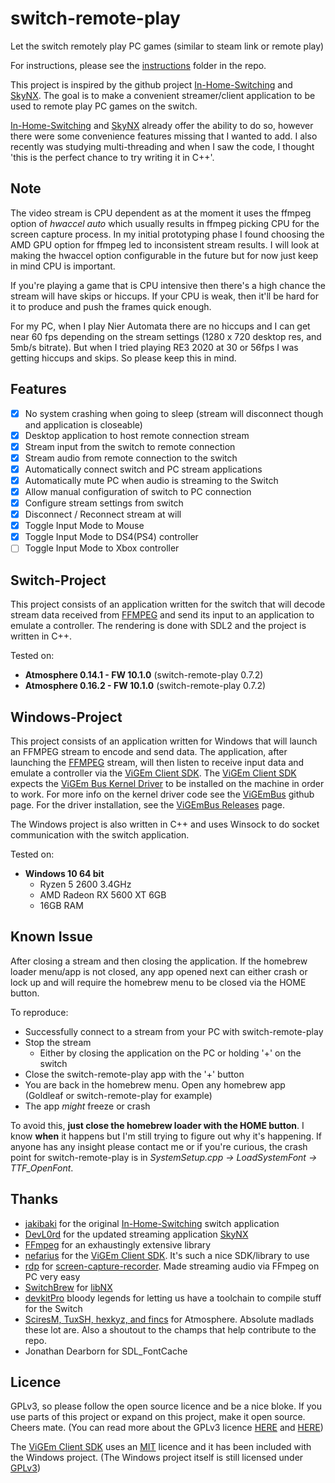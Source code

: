 # switch-remote-play

Let the switch remotely play PC games (similar to steam link or remote play)

For instructions, please see the [instructions](instructions/instructions.md) folder in the repo.

This project is inspired by the github project [In-Home-Switching](https://github.com/jakibaki/In-Home-Switching) and [SkyNX](https://github.com/DevL0rd/SkyNX). The goal is to make a convenient streamer/client application to be used to remote play PC games on the switch.

[In-Home-Switching](https://github.com/jakibaki/In-Home-Switching) and [SkyNX](https://github.com/DevL0rd/SkyNX) already offer the ability to do so, however there were some convenience features missing that I wanted to add. I also recently was studying multi-threading and when I saw the code, I thought 'this is the perfect chance to try writing it in C++'.

## Note

The video stream is CPU dependent as at the moment it uses the ffmpeg option of *hwaccel auto* which usually results in ffmpeg picking CPU for the screen capture process. In my initial prototyping phase I found choosing the AMD GPU option for ffmpeg led to inconsistent stream results. I will look at making the hwaccel option configurable in the future but for now just keep in mind CPU is important.

If you're playing a game that is CPU intensive then there's a high chance the stream will have skips or hiccups. If your CPU is weak, then it'll be hard for it to produce and push the frames quick enough.

For my PC, when I play Nier Automata there are no hiccups and I can get near 60 fps depending on the stream settings (1280 x 720 desktop res, and 5mb/s bitrate). But when I tried playing RE3 2020 at 30 or 56fps I was getting hiccups and skips. So please keep this in mind.

## Features

- [x] No system crashing when going to sleep (stream will disconnect though and application is closeable)
- [x] Desktop application to host remote connection stream
- [x] Stream input from the switch to remote connection
- [x] Stream audio from remote connection to the switch
- [x] Automatically connect switch and PC stream applications
- [x] Automatically mute PC when audio is streaming to the Switch
- [x] Allow manual configuration of switch to PC connection
- [x] Configure stream settings from switch
- [x] Disconnect / Reconnect stream at will
- [x] Toggle Input Mode to Mouse
- [x] Toggle Input Mode to DS4(PS4) controller
- [ ] Toggle Input Mode to Xbox controller

## Switch-Project

This project consists of an application written for the switch that will decode stream data received from [FFMPEG](https://github.com/FFmpeg/FFmpeg) and send its input to an application to emulate a controller. The rendering is done with SDL2 and the project is written in C++.

Tested on:

- **Atmosphere 0.14.1 - FW 10.1.0** (switch-remote-play 0.7.2)
- **Atmosphere 0.16.2 - FW 10.1.0** (switch-remote-play 0.7.2)

## Windows-Project

This project consists of an application written for Windows that will launch an FFMPEG stream to encode and send data. The application, after launching the [FFMPEG](https://github.com/FFmpeg/FFmpeg) stream, will then listen to receive input data and emulate a controller via the [ViGEm Client SDK](https://github.com/ViGEm/ViGEmClient). The [ViGEm Client SDK](https://github.com/ViGEm/ViGEmClient) expects the [ViGEm Bus Kernel Driver](https://github.com/ViGEm/ViGEmBus) to be installed on the machine in order to work. For more info on the kernel driver code see the [ViGEmBus](https://github.com/ViGEm/ViGEmBus) github page. For the driver installation, see the [ViGEmBus Releases](https://github.com/ViGEm/ViGEmBus/releases) page.

The Windows project is also written in C++ and uses Winsock to do socket communication with the switch application.

Tested on:

- **Windows 10 64 bit**
  - Ryzen 5 2600 3.4GHz
  - AMD Radeon RX 5600 XT 6GB
  - 16GB RAM

## Known Issue

After closing a stream and then closing the application. If the homebrew loader menu/app is not closed, any app opened next can either crash or lock up and will require the homebrew menu to be closed via the HOME button.

To reproduce:

- Successfully connect to a stream from your PC with switch-remote-play
- Stop the stream
  - Either by closing the application on the PC or holding '+' on the switch
- Close the switch-remote-play app with the '+' button
- You are back in the homebrew menu. Open any homebrew app (Goldleaf or switch-remote-play for example)
- The app *might* freeze or crash

To avoid this, **just close the homebrew loader with the HOME button**. I know **when** it happens but I'm still trying to figure out why it's happening. If anyone has any insight please contact me or if you're curious, the crash point for switch-remote-play is in *SystemSetup.cpp -> LoadSystemFont -> TTF_OpenFont*.

## Thanks

- [jakibaki](https://github.com/jakibaki) for the original [In-Home-Switching](https://github.com/jakibaki/In-Home-Switching) switch application
- [DevL0rd](https://github.com/DevL0rd) for the updated streaming application [SkyNX](https://github.com/DevL0rd/SkyNX)
- [FFmpeg](https://www.ffmpeg.org/) for an exhaustingly extensive library
- [nefarius](https://github.com/nefarius) for the [ViGEm Client SDK](https://github.com/ViGEm/ViGEmClient). It's such a nice SDK/library to use
- [rdp](https://github.com/rdp) for [screen-capture-recorder](https://github.com/rdp/screen-capture-recorder-to-video-windows-free). Made streaming audio via FFmpeg on PC very easy
- [SwitchBrew](https://switchbrew.org/wiki/Main_Page) for [libNX](https://github.com/switchbrew/libnx)
- [devkitPro](https://devkitpro.org/) bloody legends for letting us have a toolchain to compile stuff for the Switch
- [SciresM, TuxSH, hexkyz, and fincs](https://github.com/Atmosphere-NX/Atmosphere) for Atmosphere. Absolute madlads these lot are. Also a shoutout to the champs that help contribute to the repo.
- Jonathan Dearborn for SDL_FontCache

## Licence

GPLv3, so please follow the open source licence and be a nice bloke. If you use parts of this project or expand on this project, make it open source. Cheers mate. (You can read more about the GPLv3 licence [HERE](https://tldrlegal.com/license/gnu-general-public-license-v3-(gpl-3)) and [HERE](https://choosealicense.com/licenses/lgpl-3.0/))

The [ViGEm Client SDK](https://github.com/ViGEm/ViGEmClient) uses an [MIT](https://tldrlegal.com/license/mit-license) licence and it has been included with the Windows project. (The Windows project itself is still licensed under [GPLv3](https://tldrlegal.com/license/gnu-general-public-license-v3-(gpl-3)))
